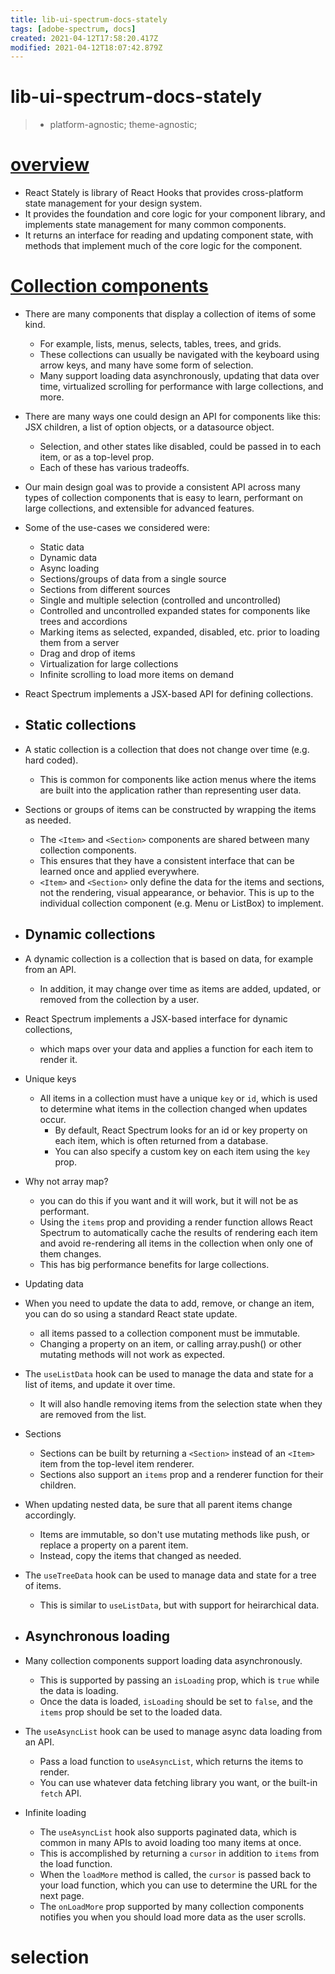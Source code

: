 ```yaml
---
title: lib-ui-spectrum-docs-stately
tags: [adobe-spectrum, docs]
created: 2021-04-12T17:58:20.417Z
modified: 2021-04-12T18:07:42.879Z
---
```


# lib-ui-spectrum-docs-stately

> - platform-agnostic; theme-agnostic; 

# [overview](https://react-spectrum.adobe.com/react-stately/getting-started.html)

- React Stately is library of React Hooks that provides cross-platform state management for your design system.
- It provides the foundation and core logic for your component library, and implements state management for many common components. 
- It returns an interface for reading and updating component state, with methods that implement much of the core logic for the component.

# [Collection components](https://react-spectrum.adobe.com/react-stately/collections.html)

- There are many components that display a collection of items of some kind. 
  - For example, lists, menus, selects, tables, trees, and grids. 
  - These collections can usually be navigated with the keyboard using arrow keys, and many have some form of selection. 
  - Many support loading data asynchronously, updating that data over time, virtualized scrolling for performance with large collections, and more.
- There are many ways one could design an API for components like this: JSX children, a list of option objects, or a datasource object. 
  - Selection, and other states like disabled, could be passed in to each item, or as a top-level prop. 
  - Each of these has various tradeoffs.

- Our main design goal was to provide a consistent API across many types of collection components that is easy to learn, performant on large collections, and extensible for advanced features.
- Some of the use-cases we considered were:
  - Static data
  - Dynamic data
  - Async loading
  - Sections/groups of data from a single source
  - Sections from different sources
  - Single and multiple selection (controlled and uncontrolled)
  - Controlled and uncontrolled expanded states for components like trees and accordions
  - Marking items as selected, expanded, disabled, etc. prior to loading them from a server
  - Drag and drop of items
  - Virtualization for large collections
  - Infinite scrolling to load more items on demand

- React Spectrum implements a JSX-based API for defining collections.

- ## Static collections

- A static collection is a collection that does not change over time (e.g. hard coded). 
  - This is common for components like action menus where the items are built into the application rather than representing user data.
- Sections or groups of items can be constructed by wrapping the items as needed.
  - The `<Item>` and `<Section>` components are shared between many collection components. 
  - This ensures that they have a consistent interface that can be learned once and applied everywhere.
  - `<Item>` and `<Section>` only define the data for the items and sections, not the rendering, visual appearance, or behavior. This is up to the individual collection component (e.g. Menu or ListBox) to implement.

- ## Dynamic collections
- A dynamic collection is a collection that is based on data, for example from an API. 
  - In addition, it may change over time as items are added, updated, or removed from the collection by a user.
- React Spectrum implements a JSX-based interface for dynamic collections, 
  - which maps over your data and applies a function for each item to render it.


- Unique keys
  - All items in a collection must have a unique `key` or `id`, which is used to determine what items in the collection changed when updates occur. 
    - By default, React Spectrum looks for an id or key property on each item, which is often returned from a database. 
    - You can also specify a custom key on each item using the `key` prop.


- Why not array map?
  -  you can do this if you want and it will work, but it will not be as performant.
  -  Using the `items` prop and providing a render function allows React Spectrum to automatically cache the results of rendering each item and avoid re-rendering all items in the collection when only one of them changes. 
  -  This has big performance benefits for large collections.


- Updating data
- When you need to update the data to add, remove, or change an item, you can do so using a standard React state update.
  - all items passed to a collection component must be immutable. 
  - Changing a property on an item, or calling array.push() or other mutating methods will not work as expected.
- The `useListData` hook can be used to manage the data and state for a list of items, and update it over time. 
  - It will also handle removing items from the selection state when they are removed from the list. 


- Sections
  - Sections can be built by returning a `<Section>` instead of an `<Item>` item from the top-level item renderer. 
  - Sections also support an `items` prop and a renderer function for their children.
- When updating nested data, be sure that all parent items change accordingly. 
  - Items are immutable, so don't use mutating methods like push, or replace a property on a parent item. 
  - Instead, copy the items that changed as needed.
- The `useTreeData` hook can be used to manage data and state for a tree of items. 
  - This is similar to `useListData`, but with support for heirarchical data. 

- ## Asynchronous loading
- Many collection components support loading data asynchronously. 
  - This is supported by passing an `isLoading` prop, which is `true` while the data is loading. 
  - Once the data is loaded, `isLoading` should be set to `false`, and the `items` prop should be set to the loaded data.
- The `useAsyncList` hook can be used to manage async data loading from an API. 
  - Pass a load function to `useAsyncList`, which returns the items to render. 
  - You can use whatever data fetching library you want, or the built-in `fetch` API.


- Infinite loading
  - The `useAsyncList` hook also supports paginated data, which is common in many APIs to avoid loading too many items at once. 
  - This is accomplished by returning a `cursor` in addition to `items` from the load function. 
  - When the `loadMore` method is called, the `cursor` is passed back to your load function, which you can use to determine the URL for the next page. 
  - The `onLoadMore` prop supported by many collection components notifies you when you should load more data as the user scrolls.

# selection
